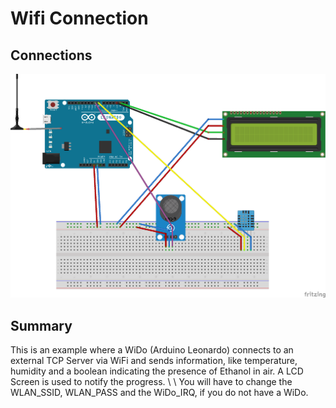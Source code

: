 # Wifi Connection

## Connections
![Conexion Wifi](Wifi-Connection.png)

## Summary
This is an example where a WiDo (Arduino Leonardo) connects to an external TCP Server via WiFi and sends information, like temperature, humidity and a boolean indicating the presence of Ethanol in air. A LCD Screen is used to notify the progress.
\\
\\
You will have to change the WLAN_SSID, WLAN_PASS and the WiDo_IRQ, if you do not have a WiDo.

